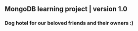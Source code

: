 ## MongoDB learning project | version 1.0
### Dog hotel for our beloved friends and their owners :)
